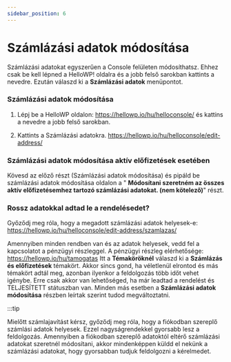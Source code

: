 ```yaml
---
sidebar_position: 6
---
```


# Számlázási adatok módosítása

Számlázási adatokat egyszerűen a Console felületen módosíthatsz. Ehhez csak be kell lépned a HelloWP! oldalra és a jobb felső sarokban kattints a nevedre. Ezután válaszd ki a **Számlázási adatok** menüpontot.

### Számlázási adatok módosítása

1. Lépj be a HelloWP oldalon: https://hellowp.io/hu/helloconsole/ és kattins a nevedre a jobb felső sarokban.

2. Kattints a Számlázási adatokra. https://hellowp.io/hu/helloconsole/edit-address/


### Számlázási adatok módosítása aktív előfizetések esetében

Kövesd az előző részt (Számlázási adatok módosítása) és pipáld be számlázási adatok módosítása oldalon a " **Módosítani szeretném az összes aktív előfizetésemhez tartozó számlázási adatokat. (nem kötelező)**" részt.

### Rossz adatokkal adtad le a rendelésedet?

Győződj meg róla, hogy a megadott számlázási adatok helyesek-e: https://hellowp.io/hu/helloconsole/edit-address/szamlazas/

Amennyiben minden rendben van és az adatok helyesek, vedd fel a kapcsolatot a pénzügyi részleggel. A pénzügyi részleg elérhetősége: https://hellowp.io/hu/tamogatas Itt a **Témaköröknél** válaszd ki a **Számlázás és előfizetések** témakört. Akkor sincs gond, ha véletlenül elrontod és más témakört adtál meg, azonban ilyenkor a feldolgozás több időt vehet igénybe. Erre csak akkor van lehetőséged, ha már leadtad a rendelést és TELJESÍTETT státuszban van. Minden más esetben a **Számlázási adatok módosítása** részben leírtak szerint tudod megváltoztatni.

:::tip

Mielőtt számlajavítást kérsz, győződj meg róla, hogy a fiókodban szereplő számlási adatok helyesek. Ezzel nagyságrendekkel gyorsabb lesz a feldolgozás. Amennyiben a fiókodban szereplő adatoktól eltérő számlázási adatokat szeretnél módosítani, akkor mindenképpen küldd el nekünk a számlázási adatokat, hogy gyorsabban tudjuk feldolgozni a kérelmedet.
